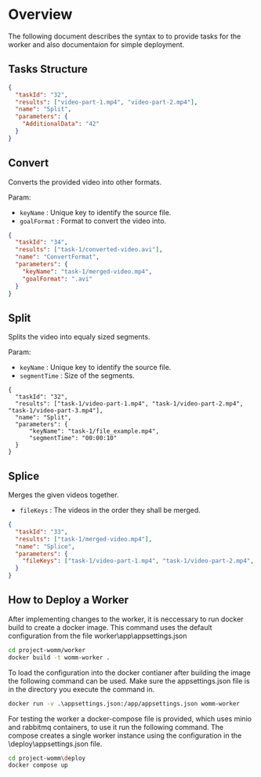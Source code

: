 # Overview
The following document describes the syntax to to provide tasks for the worker and also documentaion for simple deployment.

## Tasks Structure
```json
{
  "taskId": "32",
  "results": ["video-part-1.mp4", "video-part-2.mp4"],
  "name": "Split",
  "parameters": {
    "AdditionalData": "42"
  }
}
```

<!---
## Analyse
video analysieren und render path gengerieren.
--->
## Convert
Converts the provided video into other formats.

Param: 
- `keyName` : Unique key to identify the source file.
- `goalFormat` : Format to convert the video into.

```json
{
  "taskId": "34",
  "results": ["task-1/converted-video.avi"],
  "name": "ConvertFormat",
  "parameters": {
    "keyName": "task-1/merged-video.mp4",
    "goalFormat": ".avi"
  }
}
```

## Split
Splits the video into equaly sized segments.

Param: 
- `keyName` : Unique key to identify the source file.
- `segmentTime` : Size of the segments.

```json+
{
  "taskId": "32",
  "results": ["task-1/video-part-1.mp4", "task-1/video-part-2.mp4", "task-1/video-part-3.mp4"],
  "name": "Split",
  "parameters": {
      "keyName": "task-1/file_example.mp4",
      "segmentTime": "00:00:10"
  }
}
```
<!---
video aufteilen an 1s 3s 4s 

c# native ffmpeg 
cli
ffmpeg -ss 3.3 -t 6 -c copy -i file 
--->
## Splice
Merges the given videos together.
- `fileKeys` : The videos in the order they shall be merged.
```json
{
  "taskId": "33",
  "results": ["task-1/merged-video.mp4"],
  "name": "Splice",
  "parameters": {
    "fileKeys": ["task-1/video-part-1.mp4", "task-1/video-part-2.mp4", "task-1/video-part-3.mp4"]
  }
}
```

## How to Deploy a Worker 
After implementing changes to the worker, it is neccessary to run docker build to create a docker image.
This command uses the default configuration from the file worker\app\appsettings.json 
```bash
cd project-womm/worker
docker build -t womm-worker .
```

To load the configuration into the docker contianer after building the image the following command can be used.
Make sure the appsettings.json file is in the directory you execute the command in.
```bash
docker run -v .\appsettings.json:/app/appsettings.json womm-worker
```

For testing the worker a docker-compose file is provided, which uses minio and rabbitmq containers, to use it run the following command.
The compose creates a single worker instance using the configuration in the \deploy\appsettings.json file.
```bash
cd project-womm\deploy
docker compose up
```
